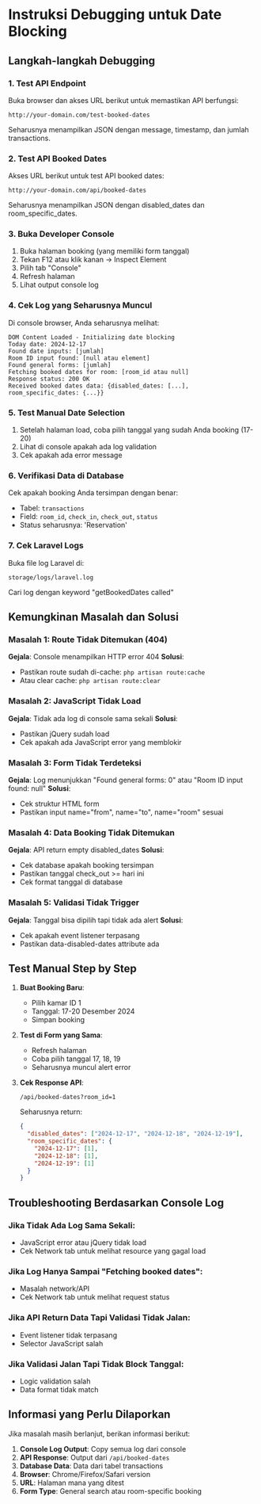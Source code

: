# Instruksi Debugging untuk Date Blocking

## Langkah-langkah Debugging

### 1. Test API Endpoint
Buka browser dan akses URL berikut untuk memastikan API berfungsi:
```
http://your-domain.com/test-booked-dates
```
Seharusnya menampilkan JSON dengan message, timestamp, dan jumlah transactions.

### 2. Test API Booked Dates
Akses URL berikut untuk test API booked dates:
```
http://your-domain.com/api/booked-dates
```
Seharusnya menampilkan JSON dengan disabled_dates dan room_specific_dates.

### 3. Buka Developer Console
1. Buka halaman booking (yang memiliki form tanggal)
2. Tekan F12 atau klik kanan → Inspect Element
3. Pilih tab "Console"
4. Refresh halaman
5. Lihat output console log

### 4. Cek Log yang Seharusnya Muncul
Di console browser, Anda seharusnya melihat:
```
DOM Content Loaded - Initializing date blocking
Today date: 2024-12-17
Found date inputs: [jumlah]
Room ID input found: [null atau element]
Found general forms: [jumlah]
Fetching booked dates for room: [room_id atau null]
Response status: 200 OK
Received booked dates data: {disabled_dates: [...], room_specific_dates: {...}}
```

### 5. Test Manual Date Selection
1. Setelah halaman load, coba pilih tanggal yang sudah Anda booking (17-20)
2. Lihat di console apakah ada log validation
3. Cek apakah ada error message

### 6. Verifikasi Data di Database
Cek apakah booking Anda tersimpan dengan benar:
- Tabel: `transactions`
- Field: `room_id`, `check_in`, `check_out`, `status`
- Status seharusnya: 'Reservation'

### 7. Cek Laravel Logs
Buka file log Laravel di:
```
storage/logs/laravel.log
```
Cari log dengan keyword "getBookedDates called"

## Kemungkinan Masalah dan Solusi

### Masalah 1: Route Tidak Ditemukan (404)
**Gejala**: Console menampilkan HTTP error 404
**Solusi**: 
- Pastikan route sudah di-cache: `php artisan route:cache`
- Atau clear cache: `php artisan route:clear`

### Masalah 2: JavaScript Tidak Load
**Gejala**: Tidak ada log di console sama sekali
**Solusi**:
- Pastikan jQuery sudah load
- Cek apakah ada JavaScript error yang memblokir

### Masalah 3: Form Tidak Terdeteksi
**Gejala**: Log menunjukkan "Found general forms: 0" atau "Room ID input found: null"
**Solusi**:
- Cek struktur HTML form
- Pastikan input name="from", name="to", name="room" sesuai

### Masalah 4: Data Booking Tidak Ditemukan
**Gejala**: API return empty disabled_dates
**Solusi**:
- Cek database apakah booking tersimpan
- Pastikan tanggal check_out >= hari ini
- Cek format tanggal di database

### Masalah 5: Validasi Tidak Trigger
**Gejala**: Tanggal bisa dipilih tapi tidak ada alert
**Solusi**:
- Cek apakah event listener terpasang
- Pastikan data-disabled-dates attribute ada

## Test Manual Step by Step

1. **Buat Booking Baru**:
   - Pilih kamar ID 1
   - Tanggal: 17-20 Desember 2024
   - Simpan booking

2. **Test di Form yang Sama**:
   - Refresh halaman
   - Coba pilih tanggal 17, 18, 19
   - Seharusnya muncul alert error

3. **Cek Response API**:
   ```
   /api/booked-dates?room_id=1
   ```
   Seharusnya return:
   ```json
   {
     "disabled_dates": ["2024-12-17", "2024-12-18", "2024-12-19"],
     "room_specific_dates": {
       "2024-12-17": [1],
       "2024-12-18": [1], 
       "2024-12-19": [1]
     }
   }
   ```

## Troubleshooting Berdasarkan Console Log

### Jika Tidak Ada Log Sama Sekali:
- JavaScript error atau jQuery tidak load
- Cek Network tab untuk melihat resource yang gagal load

### Jika Log Hanya Sampai "Fetching booked dates":
- Masalah network/API
- Cek Network tab untuk melihat request status

### Jika API Return Data Tapi Validasi Tidak Jalan:
- Event listener tidak terpasang
- Selector JavaScript salah

### Jika Validasi Jalan Tapi Tidak Block Tanggal:
- Logic validation salah
- Data format tidak match

## Informasi yang Perlu Dilaporkan

Jika masalah masih berlanjut, berikan informasi berikut:

1. **Console Log Output**: Copy semua log dari console
2. **API Response**: Output dari `/api/booked-dates`
3. **Database Data**: Data dari tabel transactions
4. **Browser**: Chrome/Firefox/Safari version
5. **URL**: Halaman mana yang ditest
6. **Form Type**: General search atau room-specific booking